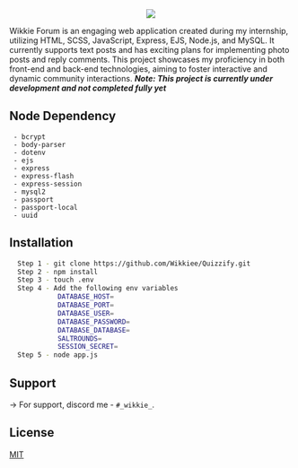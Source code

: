 <div align="center">  
  <img  src="https://i.imgur.com/ZzzLn6i.png">
</div>

Wikkie Forum is an engaging web application created during my internship, utilizing HTML, SCSS, JavaScript, Express, EJS, Node.js, and MySQL. It currently supports text posts and has exciting plans for implementing photo posts and reply comments. This project showcases my proficiency in both front-end and back-end technologies, aiming to foster interactive and dynamic community interactions.
**_Note: This project is currently under development and not completed fully yet_**
## Node Dependency 
```
 - bcrypt 
 - body-parser
 - dotenv
 - ejs
 - express
 - express-flash
 - express-session
 - mysql2
 - passport
 - passport-local
 - uuid
```

## Installation
```bash
  Step 1 - git clone https://github.com/Wikkiee/Quizzify.git
  Step 2 - npm install
  Step 3 - touch .env
  Step 4 - Add the following env variables
            DATABASE_HOST=
            DATABASE_PORT=
            DATABASE_USER=
            DATABASE_PASSWORD=
            DATABASE_DATABASE=
            SALTROUNDS=
            SESSION_SECRET=
  Step 5 - node app.js

```

    
## Support

-> For support, discord me - `#_wikkie_`.


## License

[MIT](https://choosealicense.com/licenses/mit/)

